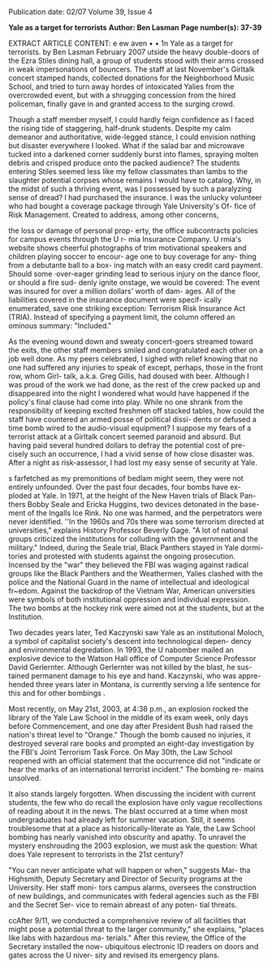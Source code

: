 Publication date: 02/07
Volume 39, Issue 4

**Yale as a target for terrorists**
**Author: Ben Lasman**
**Page number(s): 37-39**

EXTRACT ARTICLE CONTENT:
e 
ew 
aven 
• 
• 1n 
Yale as a target for terrorists. 
by Ben Lasman 
February 2007 
utside the heavy double-doors of the Ezra Stiles dining 
hall, a group of students stood with their arms crossed 
in weak impersonations of bouncers. The staff at last 
November's Girltalk concert stamped hands, collected 
donations for the Neighborhood Music School, and tried to turn 
away hordes of intoxicated Yalies from the overcrowded event, but 
with a shrugging concession from the hired policeman, finally gave 
in and granted access to the surging crowd. 

Though a staff member myself, I could hardly feign confidence 
as I faced the rising tide of staggering, half-drunk students. Despite 
my calm demeanor and authoritative, wide-legged stance, I could 
envision nothing but disaster everywhere I looked. What if the salad 
bar and microwave tucked into a darkened corner suddenly burst 
into flames, spraying molten debris and crisped produce onto the 
packed audience? The students entering Stiles seemed less like my 
fellow classmates than lambs to the slaughter potential corpses 
whose remains I would have to catalog. Why, in the midst of such a 
thriving event, was I possessed by such a paralyzing sense of dread? 
I had purchased the insurance. I was the unlucky volunteer 
who had bought a coverage package through Yale University's Of-
fice of Risk Management. Created to address, among other concerns, 


the loss or damage of personal prop-
erty, the office subcontracts policies 
for campus events through the U r-
mia Insurance Company. U rmia's 
website shows cheerful photographs 
of trim motivational speakers and 
children playing soccer to encour-
age one to buy coverage for any-
thing from a debutante ball to a box-
ing match with an easy credit card 
payment. Should some ·over-eager 
grinding lead to serious injury on 
the dance floor, or should a fire sud-
denly ignite onstage, we would be 
covered: The event was insured for 
over a million dollars' worth of dam-
ages. All of the liabilities covered in 
the insurance document were specif-
ically enumerated, save one striking 
exception: Terrorism Risk Insurance 
Act (TRIA). Instead of specifying a 
payment limit, the column offered 
an ominous summary: "Included." 

As the evening wound down 
and sweaty concert-goers streamed 
toward the exits, the other staff 
members smiled and congratulated 
each other on a job well done. As my 
peers celebrated, I sighed with relief 
knowing that no one had suffered any 
injuries to speak of except, perhaps, 
those in the front row, whom Girl-
talk, a.k.a. Greg Gillis, had doused 
with beer. Although I was proud of 
the work we had done, as the rest of 
the crew packed up and disappeared 
into the night I wondered what would 
have happened if the policy's final 
clause had come into play. While no 
one shrank from the responsibility of 
keeping excited freshmen off stacked 
tables, how could the staff have countered an armed posse of political dissi-
dents or defused a time bomb wired to the audio-visual equipment? I suppose 
my fears of a terrorist attack at a Girltalk concert seemed paranoid and absurd. 
But having paid several hundred dollars to defray the potential cost of pre-
cisely such an occurrence, I had a vivid sense of how close disaster was. After 
a night as risk-assessor, I had lost my easy sense of security at Yale. 

s farfetched as my premonitions of bedlam might seem, they were not 
entirely unfounded. Over the past four decades, four bombs have ex-
ploded at Yale. In 1971, at the height of the New Haven trials of Black Pan-
thers Bobby Seale and Ericka Huggins, two devices detonated in the base-
ment of the Ingalls Ice Rink. No one was harmed, and the perpetrators were 
never identified. ''In the 1960s and 70s there was some terrorism directed at 
universities," explains History Professor Beverly Gage. "A lot of national 
groups criticized the institutions for colluding with the government and the 
military." Indeed, during the Seale trial, Black Panthers stayed in Yale dormi-
tories and protested with students against the ongoing prosecution. Incensed 
by the "war" they believed the FBI was waging against radical groups like the 
Black Panthers and the Weathermen, Yalies clashed with the police and the 
National Guard in the name of intellectual and ideological fr~edom. Against 
the backdrop of the Vietnam War, American universities were symbols of 
both institutional oppression and individual expression. The two bombs at 
the hockey rink were aimed not at the students, but at the Institution. 

Two decades years later, Ted Kaczynski saw Yale as an institutional 
Moloch, a symbol of capitalist society's descent into technological depen-
dency and environmental degredation. In 1993, the U nabomber mailed an 
explosive device to the Watson Hall office of Computer Science Professor 
David Gerlernter. Although Gerlernter was not killed by the blast, he sus-
tained permanent damage to his eye and hand. Kaczynski, who was appre-
hended three years later in Montana, is currently serving a life sentence for 
this and for other bombings . 


Most recently, on May 21st, 2003, 
at 4:38 p.m., an explosion rocked the 
library of the Yale Law School in the 
middle of its exam week, only days 
before Commencement, and one 
day after President Bush had raised 
the nation's threat level to "Orange." 
Though the bomb caused no injuries, 
it destroyed several rare books and 
prompted an eight-day investigation 
by the FBI's Joint Terrorism Task 
Force. On May 30th, the Law School 
reopened with an official statement 
that the occurrence did not "indicate 
or hear the marks of an international 
terrorist incident." The bombing re-
mains unsolved. 

It also stands largely forgotten. 
When discussing the incident with 
current students, the few who do 
recall the explosion have only vague 
recollections of reading about it in 
the news. The blast occurred at a 
time when most undergraduates had 
already left for summer vacation. 
Still, it seems troublesome that at a 
place as historically-literate as Yale, 
the Law School bombing has nearly 
vanished into obscurity and apathy. 
To unravel the mystery enshrouding 
the 2003 explosion, we must ask the 
question: What does Yale represent 
to terrorists in the 21st century? 

"You can never anticipate what 
will happen or when," suggests Mar-
tha Highsmith, Deputy Secretary 
and Director of Security programs 
at the University. Her staff moni-
tors campus alarms, oversees the 
construction of new buildings, and 
communicates with federal agencies 
such as the FBI and the Secret Ser-
vice to remain abreast of any poten-
tial threats. 

ccAfter 9/11, we conducted a 
comprehensive review of all facilities 
that might pose a potential threat to 
the larger community," she explains, 
"places like labs with hazardous ma-
terials." After this review, the Office 
of the Secretary installed the now-
ubiquitous electronic ID readers on 
doors and gates across the U niver-
sity and revised its emergency plans.